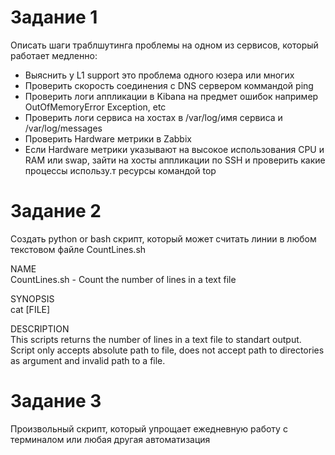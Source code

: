 # Задание 1

 Описать шаги траблшутинга проблемы на одном из сервисов, который работает медленно:

* Выяснить у L1 support это проблема одного юзера или многих
* Проверить скорость соединения с DNS сервером коммандой ping
* Проверить логи аппликации в Kibana на предмет ошибок например OutOfMemoryError Exception, etc
* Проверить логи сервиса на хостах в /var/log/имя сервиса и /var/log/messages
* Проверить Hardware метрики в Zabbix
* Если Hardware метрики указывают на высокое использования CPU и RAM или swap, зайти на хосты аппликации по SSH и проверить какие процессы использу.т ресурсы командой top 

# Задание 2 
Создать python or bash скрипт, который может считать линии в любом текстовом файле
CountLines.sh

NAME   
       CountLines.sh - Count the number of lines in a text file

SYNOPSIS  
       cat [FILE]

DESCRIPTION  
       This scripts returns the number of lines in a text file to standart output.
       Script only accepts absolute path to file, does not accept path to directories as argument and invalid path to a file.


# Задание 3
Произвольный скрипт, который упрощает ежедневную работу с терминалом или любая другая автоматизация
